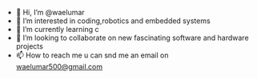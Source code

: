 - 👋 Hi, I’m @waelumar
- 👀 I’m interested in coding,robotics and embedded systems
- 🌱 I’m currently learning c 
- 💞️ I’m looking to collaborate on new fascinating software and hardware projects
- 📫 How to reach me u can snd me an email on waelumar500@gmail.com

<!---
waelumar/waelumar is a ✨ special ✨ repository because its `README.md` (this file) appears on your GitHub profile.
You can click the Preview link to take a look at your changes.
--->
